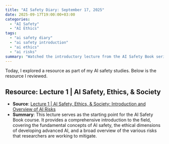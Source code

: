 ```yaml
---
title: "AI Safety Diary: September 17, 2025"
date: 2025-09-17T19:00:00+03:00
categories:
  - "AI Safety"
  - "AI Ethics"
tags:
  - "ai safety diary"
  - "ai safety introduction"
  - "ai ethics"
  - "ai risks"
summary: "Watched the introductory lecture from the AI Safety Book series. The video provides a foundational overview of AI safety, discusses the ethical considerations, and outlines the landscape of potential risks associated with advanced AI."
---
```


Today, I explored a resource as part of my AI safety studies. Below is the resource I reviewed.

## Resource: Lecture 1 | AI Safety, Ethics, & Society
- **Source**: [Lecture 1 | AI Safety, Ethics, & Society: Introduction and Overview of AI Risks](https://youtu.be/ixdfqY3Xyao?si=hzzJdGGAUHj6hdcC)
- **Summary**: This lecture serves as the starting point for the AI Safety Book course. It provides a comprehensive introduction to the field, covering the fundamental concepts of AI safety, the ethical dimensions of developing advanced AI, and a broad overview of the various risks that researchers are working to mitigate.